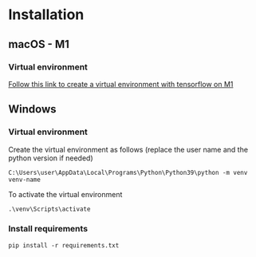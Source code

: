 # Installation

## macOS - M1

### Virtual environment

[Follow this link to create a virtual environment with tensorflow on M1](https://www.youtube.com/watch?v=5DgWvU0p2bk)

## Windows 

### Virtual environment

Create the virtual environment as follows (replace the user name and the python version if needed)

```
C:\Users\user\AppData\Local\Programs\Python\Python39\python -m venv venv-name
```

To activate the virtual environment

```
.\venv\Scripts\activate
```

### Install requirements

```
pip install -r requirements.txt
```

